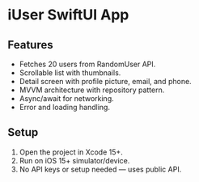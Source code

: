 # iUser SwiftUI App

## Features

- Fetches 20 users from RandomUser API.
- Scrollable list with thumbnails.
- Detail screen with profile picture, email, and phone.
- MVVM architecture with repository pattern.
- Async/await for networking.
- Error and loading handling.

## Setup

1. Open the project in Xcode 15+.
2. Run on iOS 15+ simulator/device.
3. No API keys or setup needed — uses public API.
